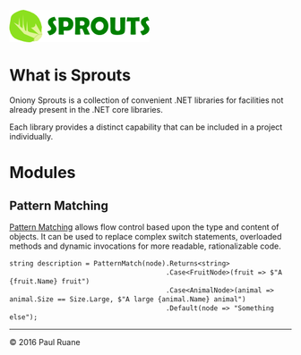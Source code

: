 ![S·P·R·O·U·T·S](https://raw.githubusercontent.com/oniony/Sprouts/master/Graphics/Sprouts.png)

What is Sprouts
===============

Oniony Sprouts is a collection of convenient .NET libraries for facilities
not already present in the .NET core libraries.

Each library provides a distinct capability that can be included in a
project individually.

Modules
=======

Pattern Matching
----------------

[Pattern Matching](https://github.com/oniony/Sprouts/blob/master/Modules/PatternMatching/README.md) allows flow control based upon the type and content of objects.
It can be used to replace complex switch statements, overloaded methods and dynamic
invocations for more readable, rationalizable code.

    string description = PatternMatch(node).Returns<string>
                                           .Case<FruitNode>(fruit => $"A {fruit.Name} fruit")
                                           .Case<AnimalNode>(animal => animal.Size == Size.Large, $"A large {animal.Name} animal")
                                           .Default(node => "Something else");

- - - 

© 2016 Paul Ruane
